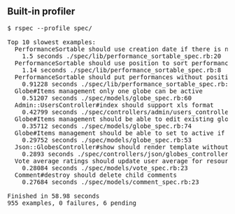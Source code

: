 <!SLIDE full-page>

## Built-in profiler ##

<pre class="console">
$ rspec --profile spec/

Top 10 slowest examples:
  PerformanceSortable should use creation date if there is no position (older first)
    <span class="fail">1.5 seconds</span> ./spec/lib/performance_sortable_spec.rb:20
  PerformanceSortable should use position to sort performances regardless of their type
    <span class="fail">1.14 seconds</span> ./spec/lib/performance_sortable_spec.rb:8
  PerformanceSortable should put performances without position at end on sort
    <span class="fail">0.91228 seconds</span> ./spec/lib/performance_sortable_spec.rb:14
  Globe#Items management only one globe can be active
    <span class="fail">0.51207 seconds</span> ./spec/models/globe_spec.rb:60
  Admin::UsersController#index should support xls format
    <span class="fail">0.42799 seconds</span> ./spec/controllers/admin/users_controller_spec.rb:14
  Globe#Items management should be able to edit existing globeitem collection
    <span class="fail">0.35712 seconds</span> ./spec/models/globe_spec.rb:74
  Globe#Items management should be able to set to active if there is 20 globeitems or more in globe collection
    <span class="fail">0.29752 seconds</span> ./spec/models/globe_spec.rb:53
  Json::GlobesController#show should render template without errors
    <span class="fail">0.2893 seconds</span> ./spec/controllers/json/globes_controller_spec.rb:29
  Vote average ratings should update user average for resource
    <span class="fail">0.28084 seconds</span> ./spec/models/vote_spec.rb:23
  Comment#destroy should delete child comments
    <span class="fail">0.27684 seconds</span> ./spec/models/comment_spec.rb:23

Finished in 58.98 seconds
<span class="ok">955 examples, 0 failures, 6 pending</span>
</pre>